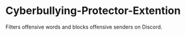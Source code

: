 # Cyberbullying-Protector-Extention
Filters offensive words and blocks offensive senders on Discord.
